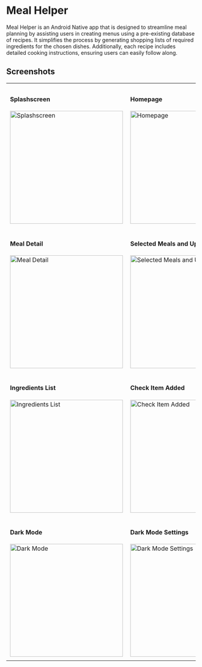 # Meal Helper

Meal Helper is an Android Native app that is designed to streamline meal planning by assisting users in creating menus using a pre-existing database of recipes. It simplifies the process by generating shopping lists of required ingredients for the chosen dishes. Additionally, each recipe includes detailed cooking instructions, ensuring users can easily follow along.

## Screenshots

<table style="border-collapse: collapse;">
  <tr>
    <td style="padding: 10px;">
      <h4>Splashscreen</h4>
      <img src="https://github.com/dangtiendat288/MealHelper/assets/33756043/38a69b6c-c79d-42c0-ae50-c0ee1823b6be" alt="Splashscreen" width="300"/>
    </td>
    <td style="padding: 10px;">
      <h4>Homepage</h4>
      <img src="https://github.com/dangtiendat288/MealHelper/assets/33756043/6d84b11e-4d30-4591-a7ad-624e43ef3477" alt="Homepage" width="300"/>
    </td>
    <td style="padding: 10px;">
      <h4>All Meals Display</h4>
      <img src="https://github.com/dangtiendat288/MealHelper/assets/33756043/d2f838f2-5158-4d12-a5aa-35b87ea0aa9f" alt="All Meals Display" width="300"/>
    </td>
  </tr>
  <tr>
    <td style="padding: 10px;">
      <h4>Meal Detail</h4>
      <img src="https://github.com/dangtiendat288/MealHelper/assets/33756043/db635bce-3d4f-419f-a614-52a1c185ffca" alt="Meal Detail" width="300"/>
    </td>
    <td style="padding: 10px;">
      <h4>Selected Meals and Updated Cart</h4>
      <img src="https://github.com/dangtiendat288/MealHelper/assets/33756043/77c946b6-e73e-43cd-81bc-551c8a05e37b" alt="Selected Meals and Updated Cart" width="300"/>
    </td>
    <td style="padding: 10px;">
      <h4>Meals Cart</h4>
      <img src="https://github.com/dangtiendat288/MealHelper/assets/33756043/28ab0cbb-c5fc-42a5-9054-028d1e3b6d91" alt="Meals Cart" width="300"/>
    </td>
  </tr>
  <tr>
    <td style="padding: 10px;">
      <h4>Ingredients List</h4>
      <img src="https://github.com/dangtiendat288/MealHelper/assets/33756043/ccfadaaa-c81f-4a43-a73d-4e71bb208483" alt="Ingredients List" width="300"/>
    </td>
    <td style="padding: 10px;">
      <h4>Check Item Added</h4>
      <img src="https://github.com/dangtiendat288/MealHelper/assets/33756043/fab5116c-ad5a-4aef-b502-da835b35797c" alt="Check Item Added" width="300"/>
    </td>
    <td style="padding: 10px;">
      <h4>Delete All Confirmation</h4>
      <img src="https://github.com/dangtiendat288/MealHelper/assets/33756043/c96c8512-c5a9-4c13-8dbe-2289a1b6bce1" alt="Delete All Confirmation" width="300"/>
    </td>
  </tr>
  <tr>
    <td style="padding: 10px;">
      <h4>Dark Mode</h4>
      <img src="https://github.com/dangtiendat288/MealHelper/assets/33756043/54a0a10b-64d7-45f6-ad0d-6abe8959f146" alt="Dark Mode" width="300"/>
    </td>
    <td style="padding: 10px;">
      <h4>Dark Mode Settings</h4>
      <img src="https://github.com/dangtiendat288/MealHelper/assets/33756043/f2f1b745-40dc-4c8a-b624-d3d511988f42" alt="Dark Mode Settings" width="300"/>
    </td>
    <td style="padding: 10px;">
      <h4>Favorite Tab</h4>
      <img src="https://github.com/dangtiendat288/MealHelper/assets/33756043/bf05d013-3cf2-4c45-99bb-9e6ec938acd0" alt="Favorite Tab" width="300"/>
    </td>
  </tr>
</table>
